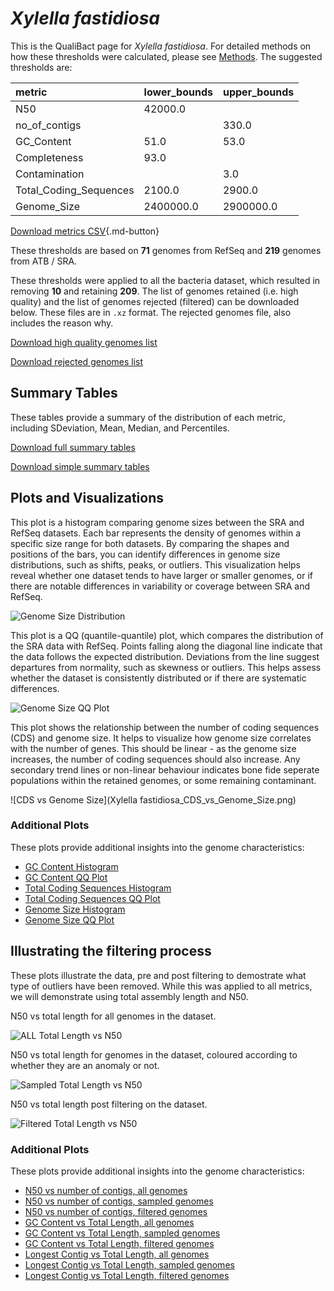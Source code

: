 # *Xylella fastidiosa*

This is the QualiBact page for *Xylella fastidiosa*. For detailed methods on how these thresholds were calculated, please see [Methods](../../methods.md).
The suggested thresholds are: 

| metric                 | lower_bounds   | upper_bounds   |
|:-----------------------|:---------------|:---------------|
| N50                    | 42000.0        |                |
| no_of_contigs          |                | 330.0          |
| GC_Content             | 51.0           | 53.0           |
| Completeness           | 93.0           |                |
| Contamination          |                | 3.0            |
| Total_Coding_Sequences | 2100.0         | 2900.0         |
| Genome_Size            | 2400000.0      | 2900000.0      |

[Download metrics CSV](Xylella_fastidiosa_metrics.csv){.md-button}


These thresholds are based on **71** genomes from RefSeq and **219** genomes from ATB / SRA.

These thresholds were applied to all the bacteria dataset, which resulted in removing **10** and retaining **209**.
The list of genomes retained (i.e. high quality) and the list of genomes rejected (filtered) can be downloaded below. These files are in `.xz` format. The rejected genomes file, also includes the reason why.

[Download high quality genomes list](Xylella_fastidiosa_high_quality_genomes.csv.xz)


[Download rejected genomes list](Xylella_fastidiosa_filtered_out_genomes.csv.xz)



## Summary Tables
These tables provide a summary of the distribution of each metric, including SDeviation, Mean, Median, and Percentiles.

[Download full summary tables](summary.csv)

[Download simple summary tables](selected_summary.csv)

## Plots and Visualizations

This plot is a histogram comparing genome sizes between the SRA and RefSeq datasets. Each bar represents the density of genomes within a specific size range for both datasets. By comparing the shapes and positions of the bars, you can identify differences in genome size distributions, such as shifts, peaks, or outliers. This visualization helps reveal whether one dataset tends to have larger or smaller genomes, or if there are notable differences in variability or coverage between SRA and RefSeq.

![Genome Size Distribution](Genome_Size_refseq_histogram_kde.png)

This plot is a QQ (quantile-quantile) plot, which compares the distribution of the SRA data with RefSeq. Points falling along the diagonal line indicate that the data follows the expected distribution. Deviations from the line suggest departures from normality, such as skewness or outliers. This helps assess whether the dataset is consistently distributed or if there are systematic differences.

![Genome Size QQ Plot](Genome_Size_refseq_qqplot.png)

This plot shows the relationship between the number of coding sequences (CDS) and genome size. It helps to visualize how genome size correlates with the number of genes. This should be linear - as the genome size increases, the number of coding sequences should also increase. Any secondary trend lines or non-linear behaviour indicates bone fide seperate populations within the retained genomes, or some remaining contaminant. 

![CDS vs Genome Size](Xylella fastidiosa_CDS_vs_Genome_Size.png)

### Additional Plots

These plots provide additional insights into the genome characteristics:

- [GC Content Histogram](GC_Content_refseq_histogram_kde.png)
- [GC Content QQ Plot](GC_Content_refseq_qqplot.png)
- [Total Coding Sequences Histogram](Total_Coding_Sequences_refseq_histogram_kde.png)
- [Total Coding Sequences QQ Plot](Total_Coding_Sequences_refseq_qqplot.png)
- [Genome Size Histogram](Genome_Size_refseq_histogram_kde.png)
- [Genome Size QQ Plot](Genome_Size_refseq_qqplot.png)
## Illustrating the filtering process
These plots illustrate the data, pre and post filtering to demostrate what type of outliers have been removed. While this was applied to all metrics, we will demonstrate using total assembly length and N50.

N50 vs total length for all genomes in the dataset.

![ALL Total Length vs N50](Xylella_fastidiosa_all_total_length_N50.png)

N50 vs total length for genomes in the dataset, coloured according to whether they are an anomaly or not.

![Sampled Total Length vs N50](Xylella_fastidiosa_sample_total_length_N50.png)

N50 vs total length post filtering on the dataset.

![Filtered Total Length vs N50](Xylella_fastidiosa_filt_total_length_N50.png)

### Additional Plots

These plots provide additional insights into the genome characteristics:

- [N50 vs number of contigs, all genomes](Xylella_fastidiosa_all_N50_number.png)
- [N50 vs number of contigs, sampled genomes](Xylella_fastidiosa_sample_N50_number.png)
- [N50 vs number of contigs, filtered genomes](Xylella_fastidiosa_filt_N50_number.png)
- [GC Content vs Total Length, all genomes](Xylella_fastidiosa_all_total_length_GC_Content.png)
- [GC Content vs Total Length, sampled genomes](Xylella_fastidiosa_sample_total_length_GC_Content.png)
- [GC Content vs Total Length, filtered genomes](Xylella_fastidiosa_filt_total_length_GC_Content.png)
- [Longest Contig vs Total Length, all genomes](Xylella_fastidiosa_all_total_length_longest.png)
- [Longest Contig vs Total Length, sampled genomes](Xylella_fastidiosa_sample_total_length_longest.png)
- [Longest Contig vs Total Length, filtered genomes](Xylella_fastidiosa_filt_total_length_longest.png)
